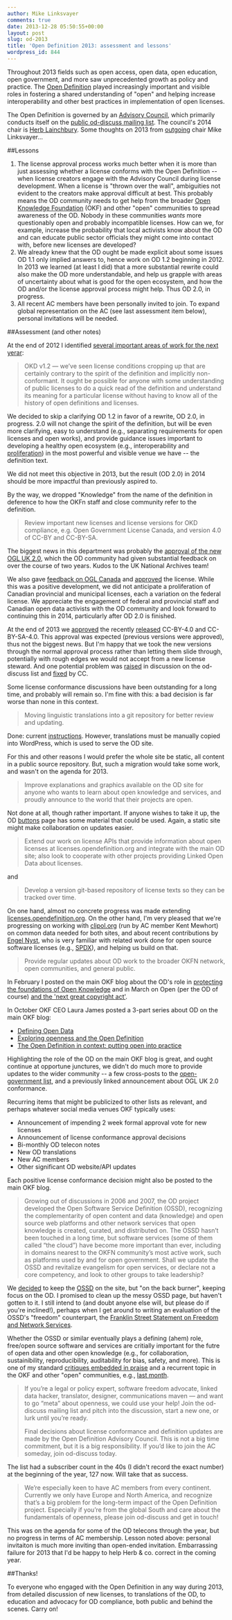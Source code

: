 ```yaml
---
author: Mike Linksvayer
comments: true
date: 2013-12-28 05:50:55+00:00
layout: post
slug: od-2013
title: 'Open Definition 2013: assessment and lessons'
wordpress_id: 844
---
```


Throughout 2013 fields such as open access, open data, open education, open government, and more saw unprecedented growth as policy and practice. The [Open Definition](http://opendefinition.org) played increasingly important and visible roles in fostering a shared understanding of "open" and helping increase interoperability and other best practices in implementation of open licenses.

The Open Definition is governed by an [Advisory Council](http://opendefinition.org/advisory-council/), which primarily conducts itself on the [public od-discuss mailing list](https://lists.okfn.org/mailman/listinfo/od-discuss). The council's 2014 chair is [Herb Lainchbury](http://www.herblainchbury.com/). Some thoughts on 2013 from [outgoing](http://opendefinition.org/2013/12/13/notes-from-open-definition-call-december-2013/) chair Mike Linksvayer...

##Lessons

1. The license approval process works much better when it is more than just assessing whether a license conforms with the Open Definition -- when license creators engage with the Advisory Council during license development. When a license is "thrown over the wall",  ambiguities not evident to the creators make approval difficult at best. This probably means the OD community needs to get help from the broader [Open Knowledge Foundation](http://okfn.org) (OKF) and other "open" communities to spread awareness of the OD. Nobody in these communities *wants* more questionably open and probably incompatible licenses. How can we, for example, increase the probability that local activists know about the OD and can educate public sector officials they might come into contact with, before new licenses are developed?
2. We already knew that the OD ought be made explicit about some issues OD 1.1 only implied answers to, hence work on OD 1.2 beginning in 2012. In 2013 we learned (at least I did) that a more substantial rewrite could also make the OD more understandable, and help us grapple with areas of uncertainty about what is good for the open ecosystem, and how the OD and/or the license approval process might help. Thus OD 2.0, in progress.
3. All recent AC members have been personally invited to join. To expand global representation on the AC (see last assessment item below), personal invitations will be needed.

##Assessment (and other notes)

At the end of 2012 I identified [several important areas of work for the next yerar](http://opendefinition.org/2012/12/17/open-definition-forges-ahead-get-involved/):



<blockquote>OKD v1.2  — we’ve seen license conditions cropping up that are certainly contrary  to the spirit of the definition and implicitly non-conformant. It ought  be possible for anyone with some understanding of public licenses to do  a quick read of the definition and understand its meaning for a  particular license without having to know all of the history of open  definitions and licenses.</blockquote>



We decided to skip a clarifying OD 1.2 in favor of a rewrite, OD 2.0, in progress. 2.0 will not change the spirit of the definition, but will be even more clarifying, easy to understand (e.g., separating requirements for open licenses and open works), and provide guidance issues important to developing a healthy open ecosystem (e.g., interoperability and [proliferation](http://opendefinition.org/2013/12/04/open-definition-and-license-proliferation/)) in the most powerful and visible venue we have -- the definition text.

We did not meet this objective in 2013, but the result (OD 2.0) in 2014 should be more impactful than previously aspired to.

By the way, we dropped "Knowledge" from the name of the definition in deference to how the OKFn staff and close community refer to the definition.



<blockquote>Review important new licenses and license versions for OKD  compliance, e.g. Open Government License Canada, and version 4.0 of  CC-BY and CC-BY-SA.</blockquote>



The biggest news in this department was probably the [approval of the new OGL UK 2.0](http://blog.okfn.org/2013/07/01/uk-open-government-license-is-now-compliant-with-the-open-definition/), which the OD community had given substantial feedback on over the course of two years. Kudos to the UK National Archives team!

We also gave [feedback on OGL Canada](http://opendefinition.org/2013/01/31/ogl-canada-proposal-feedback/) and [approved](https://lists.okfn.org/pipermail/od-discuss/2013-July/000526.html) the license. While this was a positive development, we did not anticipate a proliferation of Canadian provincial and municipal licenses, each a variation on the federal license. We appreciate the engagement of federal and provincial staff and Canadian open data activists with the OD community and look forward to continuing this in 2014, particularly after OD 2.0 is finished.

At the end of 2013 we [approved](https://lists.okfn.org/pipermail/od-discuss/2013-December/000770.html) the recently [released](https://creativecommons.org/weblog/entry/40768) CC-BY-4.0 and CC-BY-SA-4.0. This approval was expected (previous versions were approved), thus not the biggest news. But I'm happy that we took the new versions through the normal approval process rather than letting them slide through, potentially with rough edges we would not accept from a new license steward. And one potential problem was [raised](https://lists.okfn.org/pipermail/od-discuss/2013-September/000615.html) in discussion on the od-discuss list and [fixed](http://lists.ibiblio.org/pipermail/cc-licenses/2013-September/007450.html) by CC.

Some license conformance discussions have been outstanding for a long time, and probably will remain so. I'm fine with this: a bad decision is far worse than none in this context.



<blockquote>Moving linguistic translations into a git repository for better review and updating.</blockquote>



Done: current [instructions](http://opendefinition.org/participate/#translation). However, translations must be manually copied into WordPress, which is used to serve the OD site. 

For this and other reasons I would prefer the whole site be static, all content in a public source repository. But, such a migration would take some work, and wasn't on the agenda for 2013.



<blockquote>Improve explanations and graphics available on the OD site for  anyone who wants to learn about open knowledge and services, and proudly announce to the world that their projects are open.</blockquote>



Not done at all, though rather important. If anyone wishes to take it up, the OD [buttons](http://opendefinition.org/buttons/) page has some material that could be used. Again, a static site might make collaboration on updates easier.



<blockquote>Extend our work on license APIs that provide information about open licenses at licenses.opendefinition.org and integrate with the main OD site; also look to cooperate with other projects providing Linked Open Data about licenses.</blockquote>


and


<blockquote>Develop a version git-based repository of license texts so they can be tracked over time.</blockquote>


On one hand, almost no concrete progress was made extending [licenses.opendefinition.org](http://licenses.opendefiniton.org). On the other hand, I'm very pleased that we're progressing on working with [clipol.org](http://clipol.org/) (run by AC member Kent Mewhort) on common data needed for both sites, and about recent contributions by [Engel Nyst](https://github.com/enyst), who is very familiar with related work done for open source software licenses (e.g., [SPDX](https://spdx.org/licenses/)), and helping us build on that.



<blockquote>Provide regular updates about OD work to the broader OKFN network, open communities, and general public.</blockquote>



In February I posted on the main OKF blog about the OD's role in [protecting the foundations of Open Knowledge](http://blog.okfn.org/2013/02/13/protecting-the-foundations-of-open-knowledge/) and in March on Open (per the OD of course) [and the 'next great copyright act'](http://blog.okfn.org/2013/03/20/open-and-the-next-great-copyright-act/).

In October OKF CEO Laura James posted a 3-part series about OD on the main OKF blog:

* [Defining Open Data](http://blog.okfn.org/2013/10/03/defining-open-data/)
* [Exploring openness and the Open Definition](http://blog.okfn.org/2013/10/07/exploring-the-open-definition/)
* [The Open Definition in context: putting open into practice](http://blog.okfn.org/2013/10/16/open-definition-in-context/)

Highlighting the role of the OD on the main OKF blog is great, and ought continue at opportune junctures, we didn't do much more to provide updates to the wider community -- a few cross-posts to the [open-government list](https://lists.okfn.org/mailman/listinfo/open-government), and a previously linked announcement about OGL UK 2.0 conformance.

Recurring items that might be publicized to other lists as relevant, and perhaps whatever social media venues OKF typically uses:

* Announcement of impending 2 week formal approval vote for new licenses
* Announcement of license conformance approval decisions
* Bi-monthly OD telecon notes
* New OD translations
* New AC members
* Other significant OD website/API updates

Each positive license conformance decision might also be posted to the main OKF blog.



<blockquote>Growing out of discussions in 2006 and 2007, the OD project developed the Open Software Service Definition  (OSSD), recognizing the complementarity of open content and data  (knowledge) and open source web platforms and other network services  that open knowledge is created, curated, and distributed on. The OSSD  hasn’t been touched in a long time, but software services (some of them  called “the cloud”) have become more important than ever, including in  domains nearest to the OKFN community’s most active work, such as  platforms used by and for open government. Shall we update the OSSD and revitalize evangelism for open services, or declare not a core  competency, and look to other groups to take leadership?</blockquote>



We [decided](https://lists.okfn.org/pipermail/od-discuss/2013-June/000429.html) to keep the [OSSD](http://opendefinition.org/software-service/) on the site, but "on the back burner", keeping focus on the OD. I promised to clean up the messy OSSD page, but haven't gotten to it. I still intend to (and doubt anyone else will, but please do if you're inclined!), perhaps when I get around to writing an evaluation of the OSSD's "freedom" counterpart, the [Franklin Street Statement on Freedom and Network Services](http://autonomo.us/2008/07/14/franklin-street-statement/).

Whether the OSSD or similar eventually plays a defining (ahem) role, free/open source software and services are critially important for the futre of open data and other open knowledge (e.g., for collaboration, sustainibility, reproducibility, auditability for bias, safety, and more). This is one of my standard [critiques embedded in praise](http://gondwanaland.com/mlog/2013/02/13/open-knowledge-foundation/) and a recurrent topic in the OKF and other "open" communities, e.g., [last month](https://lists.okfn.org/pipermail/okfn-discuss/2013-November/thread.html#9977).



<blockquote>If you’re a legal or policy expert, software freedom advocate, linked  data hacker, translator, designer, communications maven — and want to  go “meta” about openness, we could use your help! Join the od-discuss mailing list and pitch into the discussion, start a new one, or lurk until you’re ready.

Final decisions about license conformance and definition updates are made by the Open Definition Advisory Council. This is not a big time commitment, but it is a big responsibility. If you’d like to join the AC someday, join od-discuss today.</blockquote>



The list had a subscriber count in the 40s (I didn't record the exact number) at the beginning of the year, 127 now. Will take that as success.



<blockquote>We’re especially keen to have AC members from every continent.  Currently we only have Europe and North America, and recognize that’s a  big problem for the long-term impact of the Open Definition project.  Especially if you’re from the global South and care about the  fundamentals of openness, please join od-discuss and get in touch!</blockquote>



This was on the agenda for some of the OD telecons through the year, but no progress in terms of AC membership. Lesson noted above: personal invitaiton is much more inviting than open-ended invitation. Embarrassing failure for 2013 that I'd be happy to help Herb & co. correct in the coming year.

##Thanks!

To everyone who engaged with the Open Definition in any way during 2013, from detailed discussion of new licenses, to translations of the OD, to education and advocacy for OD compliance, both public and behind the scenes. Carry on!
